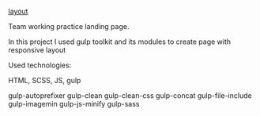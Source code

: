 [layout](https://www.figma.com/file/9lLwBJciU4yjDZBSnqqXSS/Forkio?node-id=0%3A1) 

Team working practice landing page. 

In this project I used gulp toolkit and its modules to create page with responsive layout

Used technologies: 

HTML, SCSS, JS, gulp

gulp-autoprefixer
gulp-clean
gulp-clean-css
gulp-concat
gulp-file-include
gulp-imagemin
gulp-js-minify
gulp-sass

